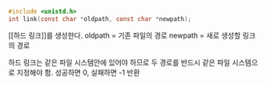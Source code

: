 ~~~c
#include <unistd.h>
int link(const char *oldpath, const char *newpath);
~~~
[[하드 링크]]를 생성한다.
oldpath = 기존 파일의 경로
newpath = 새로 생성할 링크의 경로

하드 링크는 같은 파일 시스템안에 있어야 하므로 두 경로를 반드시 같은 파일 시스템으로 지정해야 함.
성공하면 0,
실패하면 -1 반환